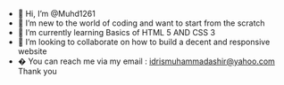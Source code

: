 - 👋 Hi, I’m @Muhd1261
- 👀 I’m new to the world of coding and want to start from the scratch
- 🌱 I’m currently learning Basics of HTML 5 AND CSS 3
- 💞️ I’m looking to collaborate on how to build a decent and responsive website 
- �  You can reach me via my email : idrismuhammadashir@yahoo.com
Thank you

<!---
Muhd1261/Muhd1261 is a ✨ special ✨ repository because its `README.md` (this file) appears on your GitHub profile.
You can click the Preview link to take a look at your changes.
--->
